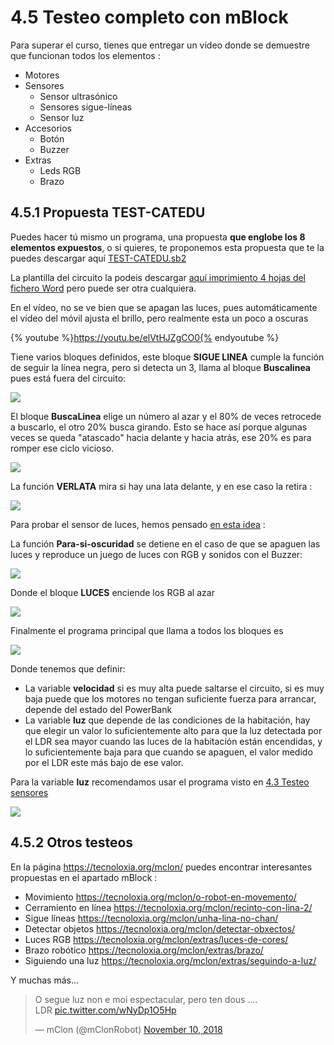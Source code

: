 # 4.5 Testeo completo con mBlock

Para superar el curso, tienes que entregar un vídeo donde se demuestre que funcionan todos los elementos :

* Motores
* Sensores
  * Sensor ultrasónico
  * Sensores sigue-líneas
  * Sensor luz
* Accesorios
  * Botón
  * Buzzer
* Extras
  * Leds RGB
  * Brazo

## 4.5.1 Propuesta TEST-CATEDU

Puedes hacer tú mismo un programa, una propuesta **que englobe los 8 elementos expuestos**, o si quieres, te proponemos esta propuesta que te la puedes descargar aquí [TEST-CATEDU.sb2](https://drive.google.com/drive/folders/1D8vIUNfCDCvM_04RG5HMXtUEGcaBmnTI?usp=sharing)

La plantilla del circuito la podeis descargar [aquí imprimiento 4 hojas del fichero Word](https://drive.google.com/drive/folders/1D8vIUNfCDCvM_04RG5HMXtUEGcaBmnTI?usp=sharing) pero puede ser otra cualquiera.

En el vídeo, no se ve bien que se apagan las luces, pues automáticamente el vídeo del móvil ajusta el brillo, pero realmente esta un poco a oscuras

{% youtube %}https://youtu.be/elVtHJZgCO0{% endyoutube %}

Tiene varios bloques definidos, este bloque **SIGUE LINEA** cumple la función de seguir la línea negra, pero si detecta un 3, llama al bloque **Buscalinea** pues está fuera del circuito:

![](/assets/mblock1.png)

El bloque **BuscaLinea** elige un número al azar y el 80% de veces retrocede a buscarlo, el otro 20% busca girando. Esto se hace así porque algunas veces se queda "atascado" hacia delante y hacia atrás, ese 20% es para romper ese ciclo vicioso.

![](/assets/mblock2.png)

La función **VERLATA** mira si hay una lata delante, y en ese caso la retira :

![](/assets/mblock3.png)

Para probar el sensor de luces, hemos pensado [en esta idea](https://www.youtube.com/watch?v=p9543Fjx4sM) :

La función **Para-si-oscuridad** se detiene en el caso de que se apaguen las luces y reproduce un juego de luces con RGB y sonidos con el Buzzer:

![](/assets/mblock11.png)

Donde el bloque **LUCES** enciende los RGB al azar

![](/assets/mblock12.png)

Finalmente el programa principal que llama a todos los bloques es

![](/assets/mblock15.png)

Donde tenemos que definir:

* La variable **velocidad** si es muy alta puede saltarse el circuito, si es muy baja puede que los motores no tengan suficiente fuerza para arrancar, depende del estado del PowerBank
* La variable **luz** que depende de las condiciones de la habitación, hay que elegir un valor lo suficientemente alto para que la luz detectada por el LDR sea mayor cuando las luces de la habitación están encendidas, y lo suficientemente baja para que cuando se apaguen, el valor medido por el LDR este más bajo de ese valor.

Para la variable **luz** recomendamos usar el programa visto en [4.3 Testeo sensores](https://catedu.github.io/mClon/testeo/mBlock3.html)

![](/assets/mblock17.png)

## 4.5.2 Otros testeos

En la página https://tecnoloxia.org/mclon/ puedes encontrar interesantes propuestas en el apartado mBlock :

* Movimiento https://tecnoloxia.org/mclon/o-robot-en-movemento/
* Cerramiento en línea https://tecnoloxia.org/mclon/recinto-con-lina-2/
* Sigue líneas https://tecnoloxia.org/mclon/unha-lina-no-chan/
* Detectar objetos https://tecnoloxia.org/mclon/detectar-obxectos/
* Luces RGB https://tecnoloxia.org/mclon/extras/luces-de-cores/
* Brazo robótico https://tecnoloxia.org/mclon/extras/brazo/
* Siguiendo una luz https://tecnoloxia.org/mclon/extras/seguindo-a-luz/

Y muchas más...

<blockquote class="twitter-tweet"><p lang="es" dir="ltr">O segue luz non e moi espectacular, pero ten dous ....<br>LDR <a href="https://t.co/wNyDp1O5Hp">pic.twitter.com/wNyDp1O5Hp</a></p>&mdash; mClon (@mClonRobot) <a href="https://twitter.com/mClonRobot/status/1061278328936693760?ref_src=twsrc%5Etfw">November 10, 2018</a></blockquote> <script async src="https://platform.twitter.com/widgets.js" charset="utf-8"></script>
